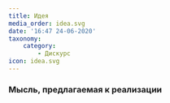 ```yaml
---
title: Идея
media_order: idea.svg
date: '16:47 24-06-2020'
taxonomy:
    category:
        - Дискурс
icon: idea.svg
---
```


### Мысль, предлагаемая к реализации
